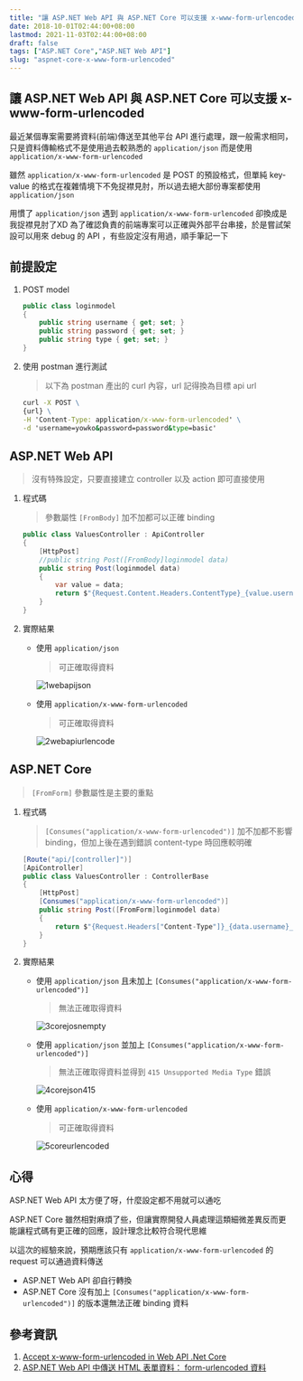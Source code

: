 ```yaml
---
title: "讓 ASP.NET Web API 與 ASP.NET Core 可以支援 x-www-form-urlencoded"
date: 2018-10-01T02:44:00+08:00
lastmod: 2021-11-03T02:44:00+08:00
draft: false
tags: ["ASP.NET Core","ASP.NET Web API"]
slug: "aspnet-core-x-www-form-urlencoded"
---
```

## 讓  ASP.NET Web API 與 ASP.NET Core 可以支援 x-www-form-urlencoded

最近某個專案需要將資料(前端)傳送至其他平台 API 進行處理，跟一般需求相同，只是資料傳輸格式不是使用過去較熟悉的 `application/json` 而是使用 `application/x-www-form-urlencoded`

雖然 `application/x-www-form-urlencoded` 是 POST 的預設格式，但單純 key-value 的格式在複雜情境下不免捉襟見肘，所以過去絕大部份專案都使用 `application/json`

用慣了 `application/json` 遇到 `application/x-www-form-urlencoded` 卻換成是我捉襟見肘了XD 為了確認負責的前端專案可以正確與外部平台串接，於是嘗試架設可以用來 debug 的 API ，有些設定沒有用過，順手筆記一下

## 前提設定

1. POST model

    ```cs
    public class loginmodel
    {
        public string username { get; set; }
        public string password { get; set; }
        public string type { get; set; }
    }
    ```

2. 使用 postman 進行測試

    > 以下為 postman 產出的 curl 內容，url 記得換為目標 api url

    ```cmd
    curl -X POST \
    {url} \
    -H 'Content-Type: application/x-www-form-urlencoded' \
    -d 'username=yowko&password=password&type=basic'
    ```

## ASP.NET Web API

> 沒有特殊設定，只要直接建立 controller 以及 action 即可直接使用

1. 程式碼

    > 參數屬性 `[FromBody]` 加不加都可以正確 binding

    ```cs
    public class ValuesController : ApiController
    {
        [HttpPost]
        //public string Post([FromBody]loginmodel data)
        public string Post(loginmodel data)
        {
            var value = data;
            return $"{Request.Content.Headers.ContentType}_{value.username}_{value.password}_{value.type}";
        }
    }
    ```

2. 實際結果
    * 使用 `application/json`

        > 可正確取得資料

        ![1webapijson](https://user-images.githubusercontent.com/3851540/46751630-aad1ed00-cced-11e8-8fc0-db1b9b07a37f.png)
    * 使用 `application/x-www-form-urlencoded`

        > 可正確取得資料

        ![2webapiurlencode](https://user-images.githubusercontent.com/3851540/46751631-ab6a8380-cced-11e8-90cf-f85fc8ae86b1.png)

## ASP.NET Core

 > `[FromForm]` 參數屬性是主要的重點

1. 程式碼

    > `[Consumes("application/x-www-form-urlencoded")]` 加不加都不影響 binding，但加上後在遇到錯誤 content-type 時回應較明確

    ```cs
    [Route("api/[controller]")]
    [ApiController]
    public class ValuesController : ControllerBase
    {
        [HttpPost]
        [Consumes("application/x-www-form-urlencoded")]
        public string Post([FromForm]loginmodel data)
        {
            return $"{Request.Headers["Content-Type"]}_{data.username}_{data.password}_{data.type}";
        }
    }
    ```

2. 實際結果
    * 使用 `application/json` 且未加上 `[Consumes("application/x-www-form-urlencoded")]`

        > 無法正確取得資料

        ![3corejosnempty](https://user-images.githubusercontent.com/3851540/46751632-ab6a8380-cced-11e8-8cd7-9c0dc3377a87.png)

    * 使用 `application/json` 並加上 `[Consumes("application/x-www-form-urlencoded")]`

        > 無法正確取得資料並得到 `415 Unsupported Media Type` 錯誤

        ![4corejson415](https://user-images.githubusercontent.com/3851540/46751633-ab6a8380-cced-11e8-95c0-01e395402c51.png)

    * 使用 `application/x-www-form-urlencoded`

        > 可正確取得資料

        ![5coreurlencoded](https://user-images.githubusercontent.com/3851540/46751634-ac031a00-cced-11e8-9dd5-574c7ab37d9d.png)

## 心得

ASP.NET Web API 太方便了呀，什麼設定都不用就可以通吃

ASP.NET Core 雖然相對麻煩了些，但讓實際開發人員處理這類細微差異反而更能讓程式碼有更正確的回應，設計理念比較符合現代思維

以這次的經驗來說，預期應該只有 `application/x-www-form-urlencoded` 的 request 可以通過資料傳送

* ASP.NET Web API 卻自行轉換
* ASP.NET Core 沒有加上 `[Consumes("application/x-www-form-urlencoded")]` 的版本還無法正確 binding 資料

## 參考資訊

1. [Accept x-www-form-urlencoded in Web API .Net Core](https://stackoverflow.com/a/49042444/3600583)
2. [ASP.NET Web API 中傳送 HTML 表單資料： form-urlencoded 資料](https://docs.microsoft.com/zh-tw/aspnet/web-api/overview/advanced/sending-html-form-data-part-1?WT.mc_id=DOP-MVP-5002594)
